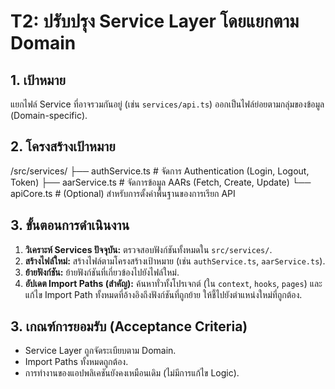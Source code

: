 
# T2: ปรับปรุง Service Layer โดยแยกตาม Domain

## 1. เป้าหมาย
แยกไฟล์ Service ที่อาจรวมกันอยู่ (เช่น `services/api.ts`) ออกเป็นไฟล์ย่อยตามกลุ่มของข้อมูล (Domain-specific).

## 2. โครงสร้างเป้าหมาย
/src/services/
├── authService.ts    # จัดการ Authentication (Login, Logout, Token)
├── aarService.ts     # จัดการข้อมูล AARs (Fetch, Create, Update)
└── apiCore.ts        # (Optional) สำหรับการตั้งค่าพื้นฐานของการเรียก API

## 3. ขั้นตอนการดำเนินงาน
1.  **วิเคราะห์ Services ปัจจุบัน:** ตรวจสอบฟังก์ชันทั้งหมดใน `src/services/`.
2.  **สร้างไฟล์ใหม่:** สร้างไฟล์ตามโครงสร้างเป้าหมาย (เช่น `authService.ts`, `aarService.ts`).
3.  **ย้ายฟังก์ชัน:** ย้ายฟังก์ชันที่เกี่ยวข้องไปยังไฟล์ใหม่.
4.  **อัปเดต Import Paths (สำคัญ):** ค้นหาทั่วทั้งโปรเจกต์ (ใน `context`, `hooks`, `pages`) และแก้ไข Import Path ทั้งหมดที่อ้างอิงถึงฟังก์ชันที่ถูกย้าย ให้ชี้ไปยังตำแหน่งใหม่ที่ถูกต้อง.

## 3. เกณฑ์การยอมรับ (Acceptance Criteria)
*   Service Layer ถูกจัดระเบียบตาม Domain.
*   Import Paths ทั้งหมดถูกต้อง.
*   การทำงานของแอปพลิเคชันยังคงเหมือนเดิม (ไม่มีการแก้ไข Logic).

